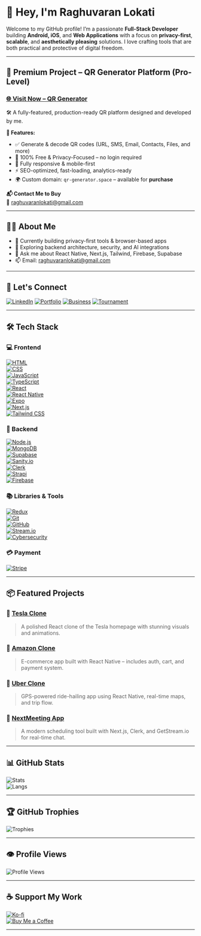 # 👋 Hey, I'm Raghuvaran Lokati

Welcome to my GitHub profile! I’m a passionate **Full-Stack Developer** building **Android, iOS**, and **Web Applications** with a focus on **privacy-first**, **scalable**, and **aesthetically pleasing** solutions. I love crafting tools that are both practical and protective of digital freedom.

---

## 🚀 Premium Project – QR Generator Platform (Pro-Level)

### [🌐 Visit Now – QR Generator](https://www.qr-generator.space/)

🛠️ A fully-featured, production-ready QR platform designed and developed by me.

**🔹 Features:**
- ✅ Generate & decode QR codes (URL, SMS, Email, Contacts, Files, and more)
- 🔐 100% Free & Privacy-Focused – no login required
- 📱 Fully responsive & mobile-first
- ⚡ SEO-optimized, fast-loading, analytics-ready
- 🌍 Custom domain: `qr-generator.space` – available for **purchase**

**📬 Contact Me to Buy**  
📧 [raghuvaranlokati@gmail.com](mailto:raghuvaranlokati@gmail.com)

---

## 👨‍💻 About Me

- 🔭 Currently building privacy-first tools & browser-based apps
- 🌱 Exploring backend architecture, security, and AI integrations
- 💬 Ask me about React Native, Next.js, Tailwind, Firebase, Supabase
- 📫 Email: [raghuvaranlokati@gmail.com](mailto:raghuvaranlokati@gmail.com)

---

## 🔗 Let's Connect

[![LinkedIn](https://img.shields.io/badge/LinkedIn-Connect-blue?style=flat&logo=linkedin)](https://www.linkedin.com/in/l-raghuvaran-860572221/)
[![Portfolio](https://img.shields.io/badge/Portfolio-View-red?style=flat&logo=vercel)](https://raghuvaran.vercel.app/)
[![Business](https://img.shields.io/badge/Business-App-green?style=flat&logo=vercel)](https://fogo-zeta.vercel.app/)
[![Tournament](https://img.shields.io/badge/Tournament-Explore-blue?style=flat&logo=vercel)](https://south-ff.vercel.app/)

---

## 🛠️ Tech Stack

### 💻 Frontend
[![HTML](https://img.shields.io/badge/HTML-E34F26?style=flat&logo=html5&logoColor=white)]()  
[![CSS](https://img.shields.io/badge/CSS-1572B6?style=flat&logo=css3&logoColor=white)]()  
[![JavaScript](https://img.shields.io/badge/JavaScript-F7DF1E?style=flat&logo=javascript&logoColor=black)]()  
[![TypeScript](https://img.shields.io/badge/TypeScript-3178C6?style=flat&logo=typescript&logoColor=white)]()  
[![React](https://img.shields.io/badge/React-61DAFB?style=flat&logo=react&logoColor=white)]()  
[![React Native](https://img.shields.io/badge/React_Native-61DAFB?style=flat&logo=react&logoColor=white)]()  
[![Expo](https://img.shields.io/badge/Expo-000020?style=flat&logo=expo&logoColor=white)]()  
[![Next.js](https://img.shields.io/badge/Next.js-000000?style=flat&logo=next.js&logoColor=white)]()  
[![Tailwind CSS](https://img.shields.io/badge/Tailwind_CSS-38B2AC?style=flat&logo=tailwind-css&logoColor=white)]()

### 🔧 Backend
[![Node.js](https://img.shields.io/badge/Node.js-43853D?style=flat&logo=node.js&logoColor=white)]()  
[![MongoDB](https://img.shields.io/badge/MongoDB-47A248?style=flat&logo=mongodb&logoColor=white)]()  
[![Supabase](https://img.shields.io/badge/Supabase-0044FF?style=flat&logo=supabase&logoColor=white)]()  
[![Sanity.io](https://img.shields.io/badge/Sanity.io-333333?style=flat&logo=sanity&logoColor=white)]()  
[![Clerk](https://img.shields.io/badge/Clerk-4B63E6?style=flat&logo=clerk&logoColor=white)]()  
[![Strapi](https://img.shields.io/badge/Strapi-2E7EEA?style=flat&logo=strapi&logoColor=white)]()  
[![Firebase](https://img.shields.io/badge/Firebase-FFCA28?style=flat&logo=firebase&logoColor=black)]()

### 📚 Libraries & Tools
[![Redux](https://img.shields.io/badge/Redux-764ABC?style=flat&logo=redux&logoColor=white)]()  
[![Git](https://img.shields.io/badge/Git-F05032?style=flat&logo=git&logoColor=white)]()  
[![GitHub](https://img.shields.io/badge/GitHub-181717?style=flat&logo=github&logoColor=white)]()  
[![Stream.io](https://img.shields.io/badge/Stream.io-33A0FF?style=flat&logo=getstream.io&logoColor=white)]()  
[![Cybersecurity](https://img.shields.io/badge/Cybersecurity-2B547E?style=flat&logo=security&logoColor=white)]()

### 💳 Payment
[![Stripe](https://img.shields.io/badge/Stripe-008CDD?style=flat&logo=stripe&logoColor=white)]()

---

## 📦 Featured Projects

### 🔋 [Tesla Clone](https://github.com/Raghuvaranlokati/tesla)
> A polished React clone of the Tesla homepage with stunning visuals and animations.

### 🛒 [Amazon Clone](https://github.com/Raghuvaranlokati/amazon)
> E-commerce app built with React Native – includes auth, cart, and payment system.

### 🚖 [Uber Clone](https://github.com/Raghuvaranlokati/uber)
> GPS-powered ride-hailing app using React Native, real-time maps, and trip flow.

### 📆 [NextMeeting App](https://next-meeting-beta.vercel.app/)
> A modern scheduling tool built with Next.js, Clerk, and GetStream.io for real-time chat.

---

## 📊 GitHub Stats

![Stats](https://github-readme-stats.vercel.app/api?username=Raghuvaranlokati&show_icons=true&theme=radical)  
![Langs](https://github-readme-stats.vercel.app/api/top-langs/?username=Raghuvaranlokati&layout=compact&theme=radical)

---

## 🏆 GitHub Trophies

![Trophies](https://github-profile-trophy.vercel.app/?username=Raghuvaranlokati&theme=darkhub)

---

## 👁️ Profile Views

![Profile Views](https://komarev.com/ghpvc/?username=Raghuvaranlokati&color=blue)

---

## ☕ Support My Work

[![Ko-fi](https://www.ko-fi.com/img/githubbutton_sm.svg)](https://ko-fi.com/raghuvaran)  
[![Buy Me a Coffee](https://www.buymeacoffee.com/assets/img/guidelines/download-assets-sm-1.svg)](https://www.buymeacoffee.com/raghuvaranl)

---
